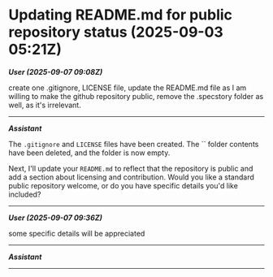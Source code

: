 <!-- Generated by SpecStory -->

# Updating README.md for public repository status (2025-09-03 05:21Z)

_**User (2025-09-07 09:08Z)**_

create one .gitignore, LICENSE file, update the README.md file as I am willing to make the github repository public, remove the .specstory folder as well, as it's irrelevant.

---

_**Assistant**_

The `.gitignore` and `LICENSE` files have been created. The `` folder contents have been deleted, and the folder is now empty. 

Next, I'll update your `README.md` to reflect that the repository is public and add a section about licensing and contribution. Would you like a standard public repository welcome, or do you have specific details you'd like included?

---

_**User (2025-09-07 09:36Z)**_

some specific details will be appreciated

---

_**Assistant**_



---

